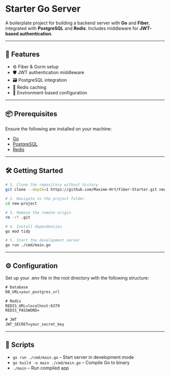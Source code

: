 # Starter Go Server

A boilerplate project for building a backend server with **Go** and **Fiber**, integrated with **PostgreSQL** and **Redis**. Includes middleware for **JWT-based authentication**.

---

## 🚀 Features

- ⚙️ Fiber & Gorm setup
- 🛡 JWT authentication middleware
- 🗃 PostgreSQL integration
- 🚀 Redis caching
- 📁 Environment-based configuration

---

## 📦 Prerequisites

Ensure the following are installed on your machine:

- [Go](https://go.dev/)
- [PostgreSQL](https://www.postgresql.org/)
- [Redis](https://redis.io/)

---

## 🛠 Getting Started

```bash
# 1. Clone the repository without history
git clone --depth=1 https://github.com/Maxime-Hrt/Fiber-Starter.git new-project

# 2. Navigate to the project folder
cd new-project

# 3. Remove the remote origin
rm -rf .git

# 4. Install dependencies
go mod tidy

# 5. Start the development server
go run ./cmd/main.go      
```

---

## ⚙️ Configuration
Set up your .env file in the root directory with the following structure:

```txt
# Database
DB_URL=your_postgres_url

# Redis
REDIS_URL=localhost:6379
REDIS_PASSWORD=

# JWT
JWT_SECRET=your_secret_key
```

--- 

## 🧪 Scripts

* `go run ./cmd/main.go` – Start server in development mode
* `go build -o main ./cmd/main.go` – Compile Go to binary
* `./main` – Run compiled app
